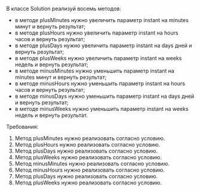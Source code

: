 
В классе Solution реализуй восемь методов:
- в методе plusMinutes нужно увеличить параметр instant на minutes минут и вернуть результат;
- в методе plusHours нужно увеличить параметр instant на hours часов и вернуть результат;
- в методе plusDays нужно увеличить параметр instant на days дней и вернуть результат;
- в методе plusWeeks нужно увеличить параметр instant на weeks недель и вернуть результат;
- в методе minusMinutes нужно уменьшить параметр instant на minutes минут и вернуть результат;
- в методе minusHours нужно уменьшить параметр instant на hours часов и вернуть результат;
- в методе minusDays нужно уменьшить параметр instant на days дней и вернуть результат;
- в методе minusWeeks нужно уменьшить параметр instant на weeks недель и вернуть результат.


Требования:
1.	Метод plusMinutes нужно реализовать согласно условию.
2.	Метод plusHours нужно реализовать согласно условию.
3.	Метод plusDays нужно реализовать согласно условию.
4.	Метод plusWeeks нужно реализовать согласно условию.
5.	Метод minusMinutes нужно реализовать согласно условию.
6.	Метод minusHours нужно реализовать согласно условию.
7.	Метод plusDays нужно реализовать согласно условию.
8.	Метод plusWeeks нужно реализовать согласно условию.


